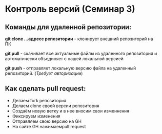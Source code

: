 # Контроль версий (Семинар 3) 

## **Команды для удаленной репозитории:**

**git clone ...адресс репозитории** - клонирует внешний репозиторий на ПК

**git pull** - скачивает все актуальные файлы из удаленного репозитория и автоматически объединяет с нашей локальной версией

**git push** - отправляет локальную версию файла на удаленный репозиторий. (*Требует авторизации*)

## **Как сделать pull request:**
* Делаем fork репозитория 
* Делаем clone своей версии репозитория
* Создаём новую ветку и в нее вносим свои изменнения 
* Фиксируем изменения
* Отправляем свою версию на GH
* На сайте GH нажимаемpull request